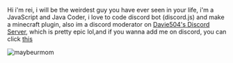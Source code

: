 Hi i'm rei, i will be the weirdest guy you have ever seen in your life, i'm a JavaScript and Java Coder, i love to code discord bot (discord.js) and make a minecraft plugin, also im a discord moderator on [Davie504's Discord Server](https://discord.com/invite/davie504), which is pretty epic lol,and if you wanna add me on discord, you can click [this](https://discord.com/users/669702508804833291)

![maybeurmom](https://user-images.githubusercontent.com/74547779/121762108-0cf9e480-cb5e-11eb-967a-8f1a78d766e2.jpg)
